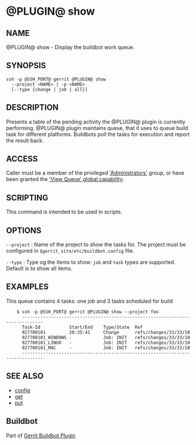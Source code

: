 @PLUGIN@ show
=============

NAME
----
@PLUGIN@ show - Display the buildbot work queue.

SYNOPSIS
--------
```
ssh -p @SSH_PORT@ gerrit @PLUGIN@ show
  --project <NAME> | -p <NAME>
  [--type {change | job | all}]
```

DESCRIPTION
-----------
Presents a table of the pending activity the @PLUGIN@ plugin
is currently performing. @PLUGIN@ plugin maintains queue, that it
uses to queue build task for different platforms. Buildbots poll the
tasks for execution and report the result back.

ACCESS
------
Caller must be a member of the privileged ['Administrators'][1] group,
or have been granted the ['View Queue' global capability][2].

[1]: ../../../Documentation/access-control.html#administrators
[2]: ../../../Documentation/access-control.html#capability_viewQueue

SCRIPTING
---------
This command is intended to be used in scripts.

OPTIONS
-------

`--project`
:	Name of the project to show the tasks for. The project must be
	configured in `$gerrit_site/etc/buildbot.config` file.

`--type`
:	Type og the items to show: `job` and `task` types are supported.
	Default is to show all items.

EXAMPLES
--------

This queue contains 4 tasks: one job and 3 tasks scheduled for build

```
    $ ssh -p @SSH_PORT@ gerrit @PLUGIN@ show --project foo
      ------------------------------------------------------------------------------
      Task-Id           Start/End    Type/State  Ref
      927700101         20:35:41     Change      refs/changes/33/33/10
      927700101_WINDOWS -            Job: INIT   refs/changes/33/33/10
      927700101_LINUX   -            Job: INIT   refs/changes/33/33/10
      927700101_MAC     -            Job: INIT   refs/changes/33/33/10
      ------------------------------------------------------------------------------
```

SEE ALSO
--------

* [config](config-buildbot.html)
* [get](cmd-get.html)
* [put](cmd-put.html)

Buildbot
--------
Part of [Gerrit Buildbot Plugin](index.html)